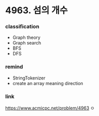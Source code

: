 # 4963. 섬의 개수

### classification
* Graph theory
* Graph search
* BFS
* DFS

### remind
* StringTokenizer
* create an array meaning direction

### link
https://www.acmicpc.net/problem/4963
ㅇ
